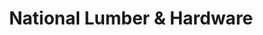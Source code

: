 ---
title: "National Lumber & Hardware"
url: /caguas/national-lumber-und-hardware/
shop: Eisenwaren
---